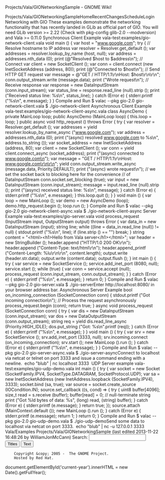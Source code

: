 Projects/Vala/GIONetworkingSample - GNOME Wiki!
<!--
var search_hint = "Search";
//-->
Projects/Vala/GIONetworkingSampleHomeRecentChangesScheduleLogin
Networking with GIO
These examples demonstrate the networking functionality that has recently landed in GLib as official part of GIO. You will need GLib version &gt;= 2.22 (Check with pkg-config&nbsp;glib-2.0&nbsp;--modversion) and Vala &gt;= 0.11.0 
Synchronous Client Example
vala-test:examples/gio-network-client.vala void main () {
    var host = &quot;www.google.com&quot;;
    try {
        // Resolve hostname to IP address
        var resolver = Resolver.get_default ();
        var addresses = resolver.lookup_by_name (host, null);
        var address = addresses.nth_data (0);
        print (@&quot;Resolved $host to $address\n&quot;);
        // Connect
        var client = new SocketClient ();
        var conn = client.connect (new InetSocketAddress (address, 80));
        print (@&quot;Connected to $host\n&quot;);
        // Send HTTP GET request
        var message = @&quot;GET / HTTP/1.1\r\nHost: $host\r\n\r\n&quot;;
        conn.output_stream.write (message.data);
        print (&quot;Wrote request\n&quot;);
        // Receive response
        var response = new DataInputStream (conn.input_stream);
        var status_line = response.read_line (null).strip ();
        print (&quot;Received status line: %s\n&quot;, status_line);
    } catch (Error e) {
        stderr.printf (&quot;%s\n&quot;, e.message);
    }
}
Compile and Run
$ valac --pkg gio-2.0 gio-network-client.vala
$ ./gio-network-client
Asynchronous Client Example
vala-test:examples/gio-network-client-async.vala class AsyncDemo {
    private MainLoop loop;
    public AsyncDemo (MainLoop loop) {
        this.loop = loop;
    }
    public async void http_request () throws Error {
        try {
            var resolver = Resolver.get_default ();
            var addresses = yield resolver.lookup_by_name_async (&quot;www.google.com&quot;);
            var address = addresses.nth_data (0);
            print (&quot;(async) resolved www.google.com to %s\n&quot;, address.to_string ());
            var socket_address = new InetSocketAddress (address, 80);
            var client = new SocketClient ();
            var conn = yield client.connect_async (socket_address);
            print (&quot;(async) connected to www.google.com\n&quot;);
            var message = &quot;GET / HTTP/1.1\r\nHost: www.google.com\r\n\r\n&quot;;
            yield conn.output_stream.write_async (message.data, Priority.DEFAULT);
            print (&quot;(async) wrote request\n&quot;);
            // we set the socket back to blocking here for the convenience
            // of DataInputStream
            conn.socket.set_blocking (true);
            var input = new DataInputStream (conn.input_stream);
            message = input.read_line (null).strip ();
            print (&quot;(async) received status line: %s\n&quot;, message);
        } catch (Error e) {
            stderr.printf (&quot;%s\n&quot;, e.message);
        }
        this.loop.quit ();
    }
}
void main () {
    var loop = new MainLoop ();
    var demo = new AsyncDemo (loop);
    demo.http_request.begin ();
    loop.run ();
}
Compile and Run
$ valac --pkg gio-2.0 gio-network-client-async.vala
$ ./gio-network-client-async
Server Example
vala-test:examples/gio-server.vala void process_request (InputStream input, OutputStream output) throws Error {
    var data_in = new DataInputStream (input);
    string line;
    while ((line = data_in.read_line (null)) != null) {
        stdout.printf (&quot;%s\n&quot;, line);
        if (line.strip () == &quot;&quot;) break;
    }
    string content = &quot;&lt;html&gt;&lt;h1&gt;Hello from Vala server&lt;/h1&gt;&lt;/html&gt;&quot;;
    var header = new StringBuilder ();
    header.append (&quot;HTTP/1.0 200 OK\r\n&quot;);
    header.append (&quot;Content-Type: text/html\r\n&quot;);
    header.append_printf (&quot;Content-Length: %lu\r\n\r\n&quot;, content.length);
    output.write (header.str.data);
    output.write (content.data);
    output.flush ();
}
int main () {
    try {
        var service = new SocketService ();
        service.add_inet_port (8080, null);
        service.start ();
        while (true) {
            var conn = service.accept (null);
            process_request (conn.input_stream, conn.output_stream);
        }
    } catch (Error e) {
        stderr.printf (&quot;%s\n&quot;, e.message);
    }
    return 0;
}
Compile and Run
$ valac --pkg gio-2.0 gio-server.vala
$ ./gio-serverEnter http://localhost:8080/ in your browser address bar. 
Asynchronous Server Example
bool on_incoming_connection (SocketConnection conn) {
    stdout.printf (&quot;Got incoming connection\n&quot;);
    // Process the request asynchronously
    process_request.begin (conn);
    return true;
}
async void process_request (SocketConnection conn) {
    try {
        var dis = new DataInputStream (conn.input_stream);
        var dos = new DataOutputStream (conn.output_stream);
        string req = yield dis.read_line_async (Priority.HIGH_IDLE);
        dos.put_string (&quot;Got: %s\n&quot;.printf (req));
    } catch (Error e) {
        stderr.printf (&quot;%s\n&quot;, e.message);
    }
}
void main () {
    try {
        var srv = new SocketService ();
        srv.add_inet_port (3333, null);
        srv.incoming.connect (on_incoming_connection);
        srv.start ();
        new MainLoop ().run ();
    } catch (Error e) {
        stderr.printf (&quot;%s\n&quot;, e.message);
    }
}
Compile and Run
$ valac --pkg gio-2.0 gio-server-async.vala
$ ./gio-server-asyncConnect to localhost via netcat or telnet on port 3333 and issue a command ending with a newline. &nbsp;echo&nbsp;&quot;blub&quot;&nbsp;|&nbsp;nc&nbsp;localhost&nbsp;3333&nbsp; 
UDP Server example
vala-test:examples/gio-udp-demo.vala int main () {
    try {
        var socket = new Socket (SocketFamily.IPV4,
                                 SocketType.DATAGRAM, 
                                 SocketProtocol.UDP);
        var sa = new InetSocketAddress (new InetAddress.loopback (SocketFamily.IPV4),
                                        3333);
        socket.bind (sa, true);
        var source = socket.create_source (IOCondition.IN);
        source.set_callback ((s, cond) =&gt; {
            try {
                uint8 buffer[4096];
                size_t read = s.receive (buffer);
                buffer[read] = 0; // null-terminate string
                print (&quot;Got %ld bytes of data: %s&quot;, (long) read, (string) buffer);
            } catch (Error e) {
                stderr.printf (e.message);
            }
            return true;
        });
        source.attach (MainContext.default ());
        new MainLoop ().run ();
    } catch (Error e) {
        stderr.printf (e.message);
        return 1;
    }
    return 0;
}
Compile and Run
$ valac --pkg gio-2.0 gio-udp-demo.vala
$ ./gio-udp-demoSend some data to localhost via netcat on port 3333. &nbsp;echo&nbsp;&quot;blub&quot;&nbsp;|&nbsp;nc&nbsp;-u&nbsp;127.0.0.1&nbsp;3333&nbsp;  Vala/Examples Projects/Vala/GIONetworkingSample  (last edited 2013-11-22 16:48:26 by WilliamJonMcCann)
Search:
<input id="searchinput" type="text" name="value" value="" size="20"
    onfocus="searchFocus(this)" onblur="searchBlur(this)"
    onkeyup="searchChange(this)" onchange="searchChange(this)" alt="Search">
<input id="titlesearch" name="titlesearch" type="submit"
    value="Titles" alt="Search Titles">
<input id="fullsearch" name="fullsearch" type="submit"
    value="Text" alt="Search Full Text">
<!--// Initialize search form
var f = document.getElementById('searchform');
f.getElementsByTagName('label')[0].style.display = 'none';
var e = document.getElementById('searchinput');
searchChange(e);
searchBlur(e);
//-->
        Copyright &copy; 2005 -  The GNOME Project.
        Hosted by Red Hat.
  document.getElementById('current-year').innerHTML = new Date().getFullYear();
